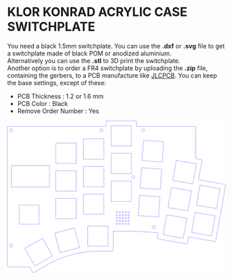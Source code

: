 # KLOR KONRAD ACRYLIC CASE SWITCHPLATE

You need a black 1.5mm switchplate. You can use the **.dxf** or **.svg** file to get a switchplate made of black POM or anodized aluminium.\
Alternatively you can use the **.stl** to 3D print the switchplate.\
Another option is to order a FR4 switchplate by uploading the **.zip** file, containing the gerbers, to a PCB manufacture like [JLCPCB](https://cart.jlcpcb.com/quote).
You can keep the base settings, except of these:

- PCB Thickness : 1.2 or 1.6 mm
- PCB Color : Black
- Remove Order Number : Yes

<p align="center">
<img src="KLOR_konrad_acrylic_case_switchplate.svg" />
</p>